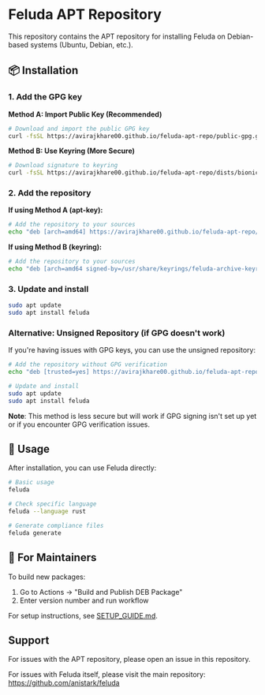 # Feluda APT Repository

This repository contains the APT repository for installing Feluda on Debian-based systems (Ubuntu, Debian, etc.).

## 📦 Installation

### 1. Add the GPG key

**Method A: Import Public Key (Recommended)**
```bash
# Download and import the public GPG key
curl -fsSL https://avirajkhare00.github.io/feluda-apt-repo/public-gpg.gpg | sudo apt-key add -
```

**Method B: Use Keyring (More Secure)**
```bash
# Download signature to keyring
curl -fsSL https://avirajkhare00.github.io/feluda-apt-repo/dists/bionic/Release.gpg | sudo gpg --dearmor -o /usr/share/keyrings/feluda-archive-keyring.gpg
```

### 2. Add the repository

**If using Method A (apt-key):**
```bash
# Add the repository to your sources
echo "deb [arch=amd64] https://avirajkhare00.github.io/feluda-apt-repo/ bionic main" | sudo tee /etc/apt/sources.list.d/feluda.list
```

**If using Method B (keyring):**
```bash
# Add the repository to your sources
echo "deb [arch=amd64 signed-by=/usr/share/keyrings/feluda-archive-keyring.gpg] https://avirajkhare00.github.io/feluda-apt-repo/ bionic main" | sudo tee /etc/apt/sources.list.d/feluda.list
```

### 3. Update and install

```bash
sudo apt update
sudo apt install feluda
```

### Alternative: Unsigned Repository (if GPG doesn't work)

If you're having issues with GPG keys, you can use the unsigned repository:

```bash
# Add the repository without GPG verification
echo "deb [trusted=yes] https://avirajkhare00.github.io/feluda-apt-repo/ bionic main" | sudo tee /etc/apt/sources.list.d/feluda.list

# Update and install
sudo apt update
sudo apt install feluda
```

**Note**: This method is less secure but will work if GPG signing isn't set up yet or if you encounter GPG verification issues.

## 🚀 Usage

After installation, you can use Feluda directly:

```bash
# Basic usage
feluda

# Check specific language
feluda --language rust

# Generate compliance files
feluda generate
```

## 🔧 For Maintainers

To build new packages:
1. Go to Actions → "Build and Publish DEB Package"
2. Enter version number and run workflow

For setup instructions, see [SETUP_GUIDE.md](SETUP_GUIDE.md).

## Support

For issues with the APT repository, please open an issue in this repository.

For issues with Feluda itself, please visit the main repository: https://github.com/anistark/feluda
